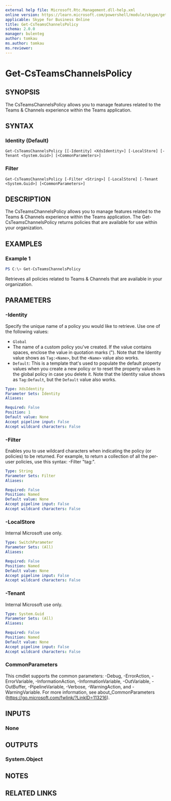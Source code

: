 ```yaml
---
external help file: Microsoft.Rtc.Management.dll-help.xml
online version: https://learn.microsoft.com/powershell/module/skype/get-csteamschannelspolicy
applicable: Skype for Business Online
title: Get-CsTeamsChannelsPolicy
schema: 2.0.0
manager: bulenteg
author: tomkau
ms.author: tomkau
ms.reviewer:
---
```


# Get-CsTeamsChannelsPolicy

## SYNOPSIS

The CsTeamsChannelsPolicy allows you to manage features related to the Teams & Channels experience within the Teams application.

## SYNTAX

### Identity (Default)
```
Get-CsTeamsChannelsPolicy [[-Identity] <XdsIdentity>] [-LocalStore] [-Tenant <System.Guid>] [<CommonParameters>]
```

### Filter
```
Get-CsTeamsChannelsPolicy [-Filter <String>] [-LocalStore] [-Tenant <System.Guid>] [<CommonParameters>]
```

## DESCRIPTION
The CsTeamsChannelsPolicy allows you to manage features related to the Teams & Channels experience within the Teams application.  The Get-CsTeamsChannelsPolicy returns policies that are available for use within your organization.

## EXAMPLES

### Example 1
```powershell
PS C:\> Get-CsTeamsChannelsPolicy
```

Retrieves all policies related to Teams & Channels that are available in your organization.

## PARAMETERS

### -Identity
Specify the unique name of a policy you would like to retrieve. Use one of the following values:

- `Global`
- The name of a custom policy you've created. If the value contains spaces, enclose the value in quotation marks ("). Note that the Identity value shows as `Tag:<Name>`, but the `<Name>` value also works.
- `Default`: This is a template that's used to populate the default property values when you create a new policy or to reset the property values in the global policy in case you delete it. Note that the Identity value shows as `Tag:Default`, but the `Default` value also works.

```yaml
Type: XdsIdentity
Parameter Sets: Identity
Aliases:

Required: False
Position: 1
Default value: None
Accept pipeline input: False
Accept wildcard characters: False
```

### -Filter
Enables you to use wildcard characters when indicating the policy (or policies) to be returned. For example, to return a collection of all the per-user policies, use this syntax: -Filter "tag:".

```yaml
Type: String
Parameter Sets: Filter
Aliases:

Required: False
Position: Named
Default value: None
Accept pipeline input: False
Accept wildcard characters: False
```

### -LocalStore
Internal Microsoft use only.

```yaml
Type: SwitchParameter
Parameter Sets: (All)
Aliases:

Required: False
Position: Named
Default value: None
Accept pipeline input: False
Accept wildcard characters: False
```

### -Tenant
Internal Microsoft use only.

```yaml
Type: System.Guid
Parameter Sets: (All)
Aliases:

Required: False
Position: Named
Default value: None
Accept pipeline input: False
Accept wildcard characters: False
```

### CommonParameters
This cmdlet supports the common parameters: -Debug, -ErrorAction, -ErrorVariable, -InformationAction, -InformationVariable, -OutVariable, -OutBuffer, -PipelineVariable, -Verbose, -WarningAction, and -WarningVariable.
For more information, see about_CommonParameters (https://go.microsoft.com/fwlink/?LinkID=113216).

## INPUTS

### None

## OUTPUTS

### System.Object

## NOTES

## RELATED LINKS
